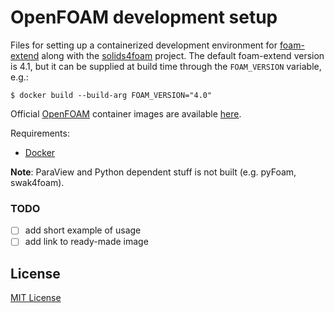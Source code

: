 # OpenFOAM development setup

Files for setting up a containerized development environment for [foam-extend][fe]
along with the [solids4foam][s4f] project.
The default foam-extend version is 4.1, but it can be supplied at build time
through the `FOAM_VERSION` variable, e.g.:

```shell
$ docker build --build-arg FOAM_VERSION="4.0"
```

Official [OpenFOAM][of] container images are available [here][opencfd].

Requirements:

* [Docker][docker]

**Note**: ParaView and Python dependent stuff is not built (e.g. pyFoam, swak4foam).

### TODO

- [ ] add short example of usage
- [ ] add link to ready-made image

## License

[MIT License][lic]

[of]: https://www.openfoam.com
[opencfd]: https://hub.docker.com/u/opencfd
[fe]: https://sourceforge.net/projects/foam-extend/
[s4f]: https://bitbucket.org/philip_cardiff/solids4foam-release/src/master/
[docker]: https://www.docker.com
[lic]: LICENSE
